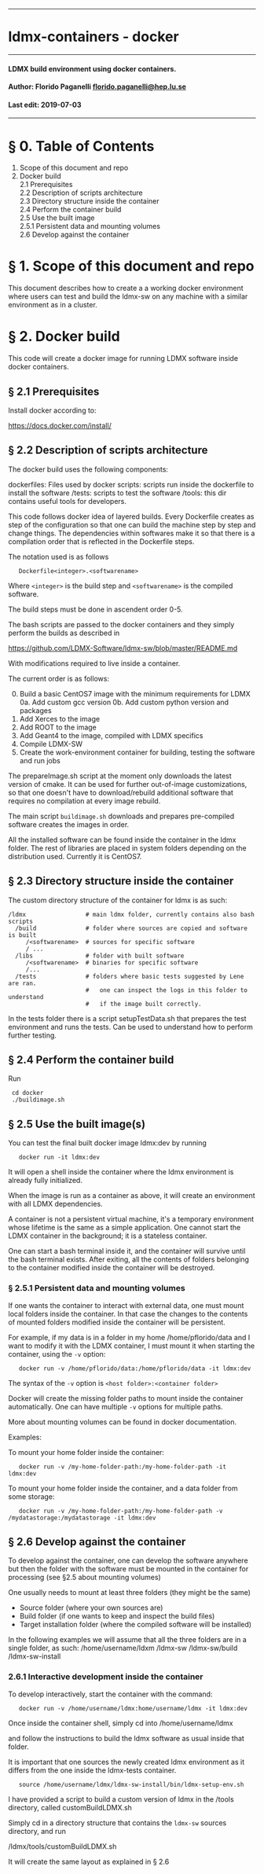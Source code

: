 ---------------------------------------------------------------
# ldmx-containers - docker
---------------------------------------------------------------
#### LDMX build environment using docker containers.
#### Author: Florido Paganelli florido.paganelli@hep.lu.se
#### Last edit: 2019-07-03
---------------------------------------------------------------

# § 0. Table of Contents

  1. Scope of this document and repo  
  2. Docker build  
  2.1 Prerequisites  
  2.2 Description of scripts architecture  
  2.3 Directory structure inside the container  
  2.4 Perform the container build  
  2.5 Use the built image  
      2.5.1 Persistent data and mounting volumes  
  2.6 Develop against the container

# § 1. Scope of this document and repo

This document describes how to create a a working docker environment 
where users can test and build the ldmx-sw on any machine with a 
similar environment as in a cluster.

# § 2. Docker build

This code will create a docker image for running LDMX software inside docker containers.


## § 2.1 Prerequisites

Install docker according to:

  <https://docs.docker.com/install/>

## § 2.2 Description of scripts architecture

The docker build uses the following components:

dockerfiles: Files used by docker
scripts: scripts run inside the dockerfile to install the software
/tests: scripts to test the software
/tools: this dir contains useful tools for developers.

This code follows docker idea of layered builds. Every Dockerfile creates 
as step of the configuration so that one can build the machine step by step 
and change things. The dependencies within softwares make it so that there is a
compilation order that is reflected in the Dockerfile steps.

The notation used is as follows
```
   Dockerfile<integer>.<softwarename>
```

Where `<integer>` is the build step and `<softwarename>` is the compiled software.

The build steps must be done in ascendent order 0-5.

The bash scripts are passed to the docker containers and they simply perform 
the builds as described in 

   <https://github.com/LDMX-Software/ldmx-sw/blob/master/README.md> 

With modifications required to live inside a container.

The current order is as follows:

0. Build a basic CentOS7 image with the minimum requirements for LDMX 
0a. Add custom gcc version
0b. Add custom python version and packages
1. Add Xerces to the image
2. Add ROOT to the image
3. Add Geant4 to the image, compiled with LDMX specifics
4. Compile LDMX-SW
5. Create the work-environment container for building, testing the software and run jobs

The prepareImage.sh script at the moment only downloads the latest version of cmake. 
It can be used for further out-of-image customizations, so that one doesn't have to download/rebuild
additional software that requires no compilation at every image rebuild.

The main script `buildimage.sh` downloads and 
prepares pre-compiled software creates the images in order.

All the installed software can be found inside the container in the ldmx folder.
The rest of libraries are placed in system folders depending on the distribution
used. Currently it is CentOS7.

## § 2.3 Directory structure inside the container

The custom directory structure of the container for ldmx is as such:

```
/ldmx                 # main ldmx folder, currently contains also bash scripts
  /build              # folder where sources are copied and software is built
     /<softwarename>  # sources for specific software
     / ...
  /libs               # folder with built software
     /<softwarename>  # binaries for specific software
     /...
  /tests              # folders where basic tests suggested by Lene are ran.
                      #   one can inspect the logs in this folder to understand
                      #   if the image built correctly.
```

In the tests folder there is a script setupTestData.sh that prepares the 
test environment and runs the tests. Can be used to understand how to 
perform further testing.

## § 2.4 Perform the container build

Run 

```shell
 cd docker
 ./buildimage.sh
```

## § 2.5 Use the built image(s)

You can test the final built docker image ldmx:dev by running

```shell
   docker run -it ldmx:dev
```

It will open a shell inside the container where the ldmx environment 
is already fully initialized.

When the image is run as a container as above, it will create an 
environment with all LDMX dependencies.

A container is not a persistent virtual machine, it's a temporary 
environment whose lifetime is the same as a simple application. 
One cannot start the LDMX container in the background; 
it is a stateless container. 

One can start a bash terminal inside it, and the container will survive 
until the bash terminal exists. After exiting, 
all the contents of folders belonging to the container 
modified inside the container will be destroyed.

### § 2.5.1 Persistent data and mounting volumes

If one wants the container to interact with external data, one must 
mount local folders inside the container. In that case the changes to the
contents of mounted folders modified inside the container will be
persistent.

For example, if my data is in a folder in my home 
  /home/pflorido/data
and I want to modify it with the LDMX container, I must mount it when starting
the container, using the `-v` option:

```shell
   docker run -v /home/pflorido/data:/home/pflorido/data -it ldmx:dev
```

The syntax of the `-v` option is `<host folder>:<container folder>`

Docker will create the missing folder paths to mount inside the container
automatically. One can have multiple `-v` options for multiple paths.

More about mounting volumes can be found in docker documentation.

Examples:

To mount your home folder inside the container:

```shell
   docker run -v /my-home-folder-path:/my-home-folder-path -it ldmx:dev
```

To mount your home folder inside the container, and a data folder from some storage:

```shell
   docker run -v /my-home-folder-path:/my-home-folder-path -v /mydatastorage:/mydatastorage -it ldmx:dev
```

## § 2.6 Develop against the container


To develop against the container, one can develop the software
anywhere but then the folder with the software must be mounted in the
container for processing (see §2.5 about mounting volumes)

One usually needs to mount at least three folders (they might be the same)

- Source folder (where your own sources are)
- Build folder (if one wants to keep and inspect the build files)
- Target installation folder (where the compiled software will be installed)

In the following examples we will assume that all the three folders are in a single folder,
as such:
/home/username/ldxm
                /ldmx-sw
                /ldmx-sw/build
                /ldmx-sw-install
 

### 2.6.1 Interactive development inside the container

To develop interactively, start the container with the command:

```shell
   docker run -v /home/username/ldmx:home/username/ldmx -it ldmx:dev
```

Once inside the container shell, simply cd into /home/username/ldmx

and follow the instructions to build the ldmx software as usual inside that folder.

It is important that one sources the newly created ldmx environment as it 
differs from the one inside the ldmx-tests container.

```shell
   source /home/username/ldmx/ldmx-sw-install/bin/ldmx-setup-env.sh
```

I have provided a script to build a custom version of ldmx in the /tools
directory, called customBuildLDMX.sh

Simply cd in a directory structure that contains the `ldmx-sw` sources directory,
and run

  /ldmx/tools/customBuildLDMX.sh

It will create the same layout as explained in § 2.6
